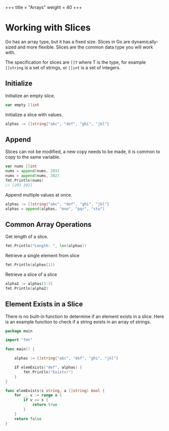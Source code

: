 +++
title = "Arrays"
weight = 40
+++

# Working with Slices

Go has an array type, but it has a fixed size. Slices in Go are dynamically-sized and more flexible. Slices are the common data type you will work with.

The specification for slices are `[]T` where T is the type, for example `[]string` is a set of strings, or `[]int` is a set of integers.

## Initialize

Initialize an empty slice.

```go
var empty []int
```

Initialize a slice with values.

```go
alphas := []string{"abc", "def", "ghi", "jkl"}
```

## Append

Slices can not be modified, a new copy needs to be made, it is common to copy to the same variable.

```go
var nums []int
nums = append(nums, 203)
nums = append(nums, 302)
fmt.Println(nums)
// [203 302]
```

Append multiple values at once.

```go
alphas := []string{"abc", "def", "ghi", "jkl"}
alphas = append(alphas, "mno", "pqr", "stu")
```

## Common Array Operations

Get length of a slice.

```go
fmt.Println("Length: ", len(alphas))
```

Retrieve a single element from slice

```go
fmt.Println(alphas[1])
```

Retrieve a slice of a slice

```go
alpha2 := alphas[1:3]
fmt.Println(alpha2)
```

## Element Exists in a Slice

There is no built-in function to determine if an element exists in a slice. Here is an example function to check if a string exists in an array of strings.

```go
package main

import "fmt"

func main() {

    alphas := []string{"abc", "def", "ghi", "jkl"}

    if elemExists("def", alphas) {
        fmt.Println("Exists!")
    }
}

func elemExists(s string, a []string) bool {
    for _, v := range a {
        if v == s {
            return true
        }
    }
    return false
}
```
